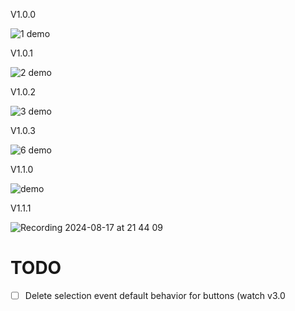 V1.0.0

![1 demo](https://github.com/user-attachments/assets/ff6bb867-d4c1-4492-9605-449e52f87ab3)


V1.0.1

![2 demo](https://github.com/user-attachments/assets/52104722-2e3a-4414-a05f-008ab1b5b582)

V1.0.2

![3 demo](https://github.com/user-attachments/assets/160d8a40-eca4-4af8-963f-2bf0d24d6586)

V1.0.3

![6 demo](https://github.com/user-attachments/assets/33f53f4f-d5d2-4001-960b-c5baec60b4dc)

V1.1.0

![demo](https://github.com/user-attachments/assets/5f8461cd-ddc3-472f-a4e2-c70f0ba8f3f2)

V1.1.1

![Recording 2024-08-17 at 21 44 09](https://github.com/user-attachments/assets/6b8e6941-b559-474d-b7cb-004309c3e717)


# TODO
- [ ] Delete selection event default behavior for buttons (watch v3.0

